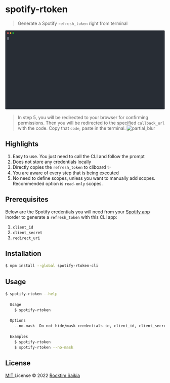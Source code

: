 # spotify-rtoken

> Generate a Spotify `refresh_token` right from terminal

![spotify-rtoken](./spotify-rtoken.svg)

> In step 5, you will be redirected to your browser for confirming permissions. Then you will be redirected to the specified `callback_url` with the code. Copy that `code`, paste in the terminal.
>  ![partial_blur](https://user-images.githubusercontent.com/33410545/162616418-d5d907cb-cb6f-4712-875c-2f1493920cc8.jpg)



## Highlights

1. Easy to use. You just need to call the CLI and follow the prompt
2. Does not store any credentials locally
3. Directly copies the `refresh_token` to cliboard :sparkles:
3. You are aware of every step that is being executed
4. No need to define scopes, unless you want to manually add scopes. Recommended option is `read-only` scopes.

## Prerequisites

Below are the Spotify credentials you will need from your [ Spotify app ](https://developer.spotify.com/dashboard/applications) inorder to generate a `refresh_token` with this CLI app:

1. `client_id`
2. `client_secret`
3. `redirect_uri`

## Installation

```sh
$ npm install --global spotify-rtoken-cli
```

## Usage

```sh
$ spotify-rtoken --help

  Usage
    $ spotify-rtoken

  Options
    --no-mask  Do not hide/mask credentials ie, client_id, client_secret, code.

  Examples
    $ spotify-rtoken
    $ spotify-rtoken --no-mask
```

## License

[ MIT ](./LICENSE) License © 2022 [Rocktim Saikia](https://github.com/rocktimsaikia)

